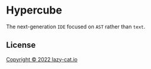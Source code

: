 # Hypercube

The next-generation `IDE` focused on `AST` rather than `text`.

## License

[Copyright © 2022 lazy-cat.io](license)

